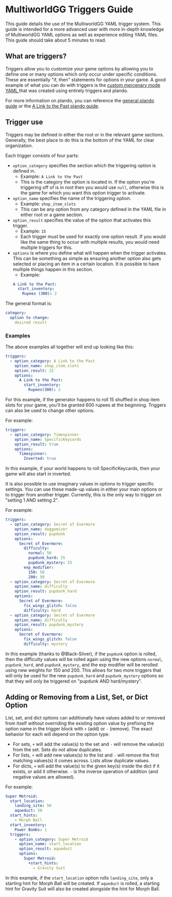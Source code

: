 # MultiworldGG Triggers Guide

This guide details the use of the MultiworldGG YAML trigger system. This guide is intended for a more advanced user with
more in-depth knowledge of MultiworldGG YAML options as well as experience editing YAML files. This guide should take
about 5 minutes to read.

## What are triggers?

Triggers allow you to customize your game options by allowing you to define one or many options which only occur under
specific conditions. These are essentially "if, then" statements for options in your game. A good example of what you
can do with triggers is the [custom mercenary mode YAML
](https://github.com/alwaysintreble/Archipelago-yaml-dump/blob/main/Snippets/Mercenary%20Mode%20Snippet.yaml) that was
created using entirely triggers and plando.

For more information on plando, you can reference the [general plando guide](/tutorial/MultiworldGG/plando/en) or the
[A Link to the Past plando guide](/tutorial/A%20Link%20to%20the%20Past/plando/en).

## Trigger use

Triggers may be defined in either the root or in the relevant game sections. Generally, the best place to do this is the
bottom of the YAML for clear organization.

Each trigger consists of four parts:
- `option_category` specifies the section which the triggering option is defined in.
    - Example: `A Link to the Past`
    - This is the category the option is located in. If the option you're triggering off of is in root then you
      would use `null`, otherwise this is the game for which you want this option trigger to activate.
- `option_name` specifies the name of the triggering option.
    - Example: `shop_item_slots`
    - This can be any option from any category defined in the YAML file in either root or a game section.
- `option_result` specifies the value of the option that activates this trigger.
    - Example: `15`
    - Each trigger must be used for exactly one option result. If you would like the same thing to occur with multiple
      results, you would need multiple triggers for this.
- `options` is where you define what will happen when the trigger activates. This can be something as simple as ensuring
  another option also gets selected or placing an item in a certain location. It is possible to have multiple things
  happen in this section.
    - Example:
  ```yaml
  A Link to the Past:
    start_inventory: 
      Rupees (300): 2
  ```

The general format is:

  ```yaml
  category:
    option to change:
      desired result
  ```

### Examples

The above examples all together will end up looking like this:

  ```yaml
  triggers:
    - option_category: A Link to the Past
      option_name: shop_item_slots
      option_result: 15
      options:
        A Link to the Past:
          start_inventory:
            Rupees(300): 2
  ```

For this example, if the generator happens to roll 15 shuffled in shop item slots for your game, you'll be granted 600
rupees at the beginning. Triggers can also be used to change other options.

For example:

  ```yaml
  triggers:
    - option_category: Timespinner
      option_name: SpecificKeycards
      option_result: true
      options:
        Timespinner:
          Inverted: true
  ```

In this example, if your world happens to roll SpecificKeycards, then your game will also start in inverted.

It is also possible to use imaginary values in options to trigger specific settings. You can use these made-up values in
either your main options or to trigger from another trigger. Currently, this is the only way to trigger on "setting 1
AND setting 2".

For example:

  ```yaml
  triggers:
    - option_category: Secret of Evermore
      option_name: doggomizer
      option_result: pupdunk
      options:
        Secret of Evermore:
          difficulty:
            normal: 50
            pupdunk_hard: 25
            pupdunk_mystery: 25
          exp_modifier:
            150: 50
            200: 50
    - option_category: Secret of Evermore
      option_name: difficulty
      option_result: pupdunk_hard
      options:
        Secret of Evermore:
          fix_wings_glitch: false
          difficulty: hard
    - option_category: Secret of Evermore
      option_name: difficulty
      option_result: pupdunk_mystery
      options:
        Secret of Evermore:
          fix_wings_glitch: false
          difficulty: mystery
  ```

In this example (thanks to @Black-Sliver), if the `pupdunk` option is rolled, then the difficulty values will be rolled
again using the new options `normal`, `pupdunk_hard`, and `pupdunk_mystery`, and the exp modifier will be rerolled using
new weights for 150 and 200. This allows for two more triggers that will only be used for the new `pupdunk_hard`
and `pupdunk_mystery` options so that they will only be triggered on "pupdunk AND hard/mystery".

## Adding or Removing from a List, Set, or Dict Option

List, set, and dict options can additionally have values added to or removed from itself without overriding the existing
option value by prefixing the option name in the trigger block with `+` (add) or `-` (remove). The exact behavior for 
each will depend on the option type.

- For sets, `+` will add the value(s) to the set and `-` will remove the value(s) from the set. Sets do not allow 
  duplicates.
- For lists, `+` will add new values(s) to the list and `-` will remove the first matching values(s) it comes across. 
  Lists allow duplicate values.
- For dicts, `+` will add the value(s) to the given key(s) inside the dict if it exists, or add it otherwise. `-` is the
  inverse operation of addition (and negative values are allowed).

For example:

```yaml
Super Metroid:
  start_location: 
    landing_site: 50
    aqueduct: 50
  start_hints:
    - Morph Ball
  start_inventory:
    Power Bombs: 1
  triggers:
    - option_category: Super Metroid
      option_name: start_location
      option_result: aqueduct
      options:
        Super Metroid:
          +start_hints:
            - Gravity Suit
```

In this example, if the `start_location` option rolls `landing_site`, only a starting hint for Morph Ball will be 
created. If `aqueduct` is rolled, a starting hint for Gravity Suit will also be created alongside the hint for Morph 
Ball.
